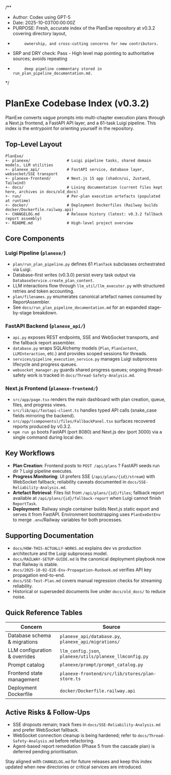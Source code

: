 /**
 * Author: Codex using GPT-5
 * Date: 2025-10-03T00:00:00Z
 * PURPOSE: Fresh, accurate index of the PlanExe repository at v0.3.2 covering directory layout,
 *          ownership, and cross-cutting concerns for new contributors.
 * SRP and DRY check: Pass - High level map pointing to authoritative sources; avoids repeating
 *          deep pipeline commentary stored in run_plan_pipeline_documentation.md.
 */
# PlanExe Codebase Index (v0.3.2)

PlanExe converts vague prompts into multi-chapter execution plans through a Next.js frontend, a FastAPI API
layer, and a 61-task Luigi pipeline. This index is the entrypoint for orienting yourself in the repository.

## Top-Level Layout
```
PlanExe/
+- planexe/                # Luigi pipeline tasks, shared domain models, LLM utilities
+- planexe_api/            # FastAPI service, database layer, websocket/SSE transport
+- planexe-frontend/       # Next.js 15 app (shadcn/ui, Zustand, Tailwind)
+- docs/                   # Living documentation (current files kept here, archives in docs/old_docs)
+- run/                    # Per-plan execution artefacts (populated at runtime)
+- docker/                 # Deployment Dockerfiles (Railway builds docker/Dockerfile.railway.api)
+- CHANGELOG.md            # Release history (latest: v0.3.2 fallback report assembly)
+- README.md               # High-level project overview
```

## Core Components

### Luigi Pipeline (`planexe/`)
- `plan/run_plan_pipeline.py` defines 61 `PlanTask` subclasses orchestrated via Luigi.
- Database-first writes (v0.3.0) persist every task output via `DatabaseService.create_plan_content`.
- LLM interactions flow through `llm_util/llm_executor.py` with structured retries and token accounting.
- `plan/filenames.py` enumerates canonical artefact names consumed by ReportAssembler.
- See `docs/run_plan_pipeline_documentation.md` for an expanded stage-by-stage breakdown.

### FastAPI Backend (`planexe_api/`)
- `api.py` exposes REST endpoints, SSE and WebSocket transports, and the fallback report assembler.
- `database.py` wraps SQLAlchemy models (`Plan`, `PlanContent`, `LLMInteraction`, etc.) and provides
  scoped sessions for threads.
- `services/pipeline_execution_service.py` manages Luigi subprocess lifecycle and progress queues.
- `websocket_manager.py` guards shared progress queues; ongoing thread-safety work is tracked in
  `docs/Thread-Safety-Analysis.md`.

### Next.js Frontend (`planexe-frontend/`)
- `src/app/page.tsx` renders the main dashboard with plan creation, queue, files, and progress views.
- `src/lib/api/fastapi-client.ts` handles typed API calls (snake_case fields mirroring the backend).
- `src/app/(components)/files/FallbackPanel.tsx` surfaces recovered reports produced by v0.3.2.
- `npm run go` boots FastAPI (port 8080) and Next.js dev (port 3000) via a single command during local dev.

## Key Workflows
- **Plan Creation**: Frontend posts to `POST /api/plans` ? FastAPI seeds run dir ? Luigi pipeline executes.
- **Progress Monitoring**: UI prefers SSE (`/api/plans/{id}/stream`) with WebSocket fallback; reliability
  caveats documented in `docs/SSE-Reliability-Analysis.md`.
- **Artefact Retrieval**: Files list from `/api/plans/{id}/files`; fallback report available at
  `/api/plans/{id}/fallback-report` when Luigi cannot finish `ReportTask`.
- **Deployment**: Railway single container builds Next.js static export and serves it from FastAPI. Environment
  bootstrapping uses `PlanExeDotEnv` to merge `.env`/Railway variables for both processes.

## Supporting Documentation
- `docs/HOW-THIS-ACTUALLY-WORKS.md` explains dev vs production architecture and the Luigi subprocess model.
- `docs/RAILWAY-SETUP-GUIDE.md` is the canonical deployment playbook now that Railway is stable.
- `docs/2025-10-02-E2E-Env-Propagation-Runbook.md` verifies API key propagation end-to-end.
- `docs/SSE-Test-Plan.md` covers manual regression checks for streaming reliability.
- Historical or superseded documents live under `docs/old_docs/` to reduce noise.

## Quick Reference Tables

| Concern | Source |
| --- | --- |
| Database schema & migrations | `planexe_api/database.py`, `planexe_api/migrations/` |
| LLM configuration & overrides | `llm_config.json`, `planexe/utils/planexe_llmconfig.py` |
| Prompt catalog | `planexe/prompt/prompt_catalog.py` |
| Frontend state management | `planexe-frontend/src/lib/stores/plan-store.ts` |
| Deployment Dockerfile | `docker/Dockerfile.railway.api` |

## Active Risks & Follow-Ups
- SSE dropouts remain; track fixes in `docs/SSE-Reliability-Analysis.md` and prefer WebSocket fallback.
- WebSocket connection cleanup is being hardened; refer to `docs/Thread-Safety-Analysis.md` before refactoring.
- Agent-based report remediation (Phase 5 from the cascade plan) is deferred pending prioritisation.

Stay aligned with `CHANGELOG.md` for future releases and keep this index updated when new directories or
critical services are introduced.
